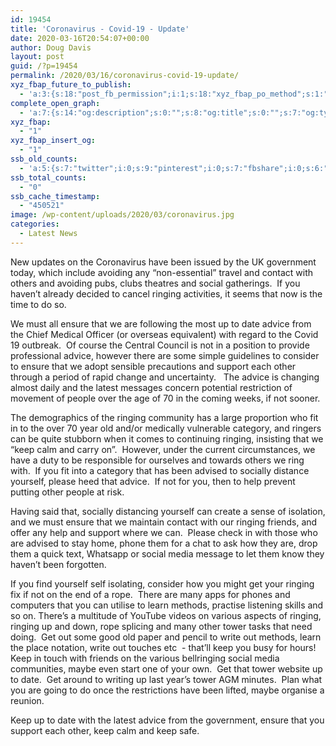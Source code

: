 ```yaml
---
id: 19454
title: 'Coronavirus - Covid-19 - Update'
date: 2020-03-16T20:54:07+00:00
author: Doug Davis
layout: post
guid: /?p=19454
permalink: /2020/03/16/coronavirus-covid-19-update/
xyz_fbap_future_to_publish:
  - 'a:3:{s:18:"post_fb_permission";i:1;s:18:"xyz_fbap_po_method";s:1:"2";s:16:"xyz_fbap_message";s:62:"News item added to the CCCBR website: {POST_TITLE} {PERMALINK}";}'
complete_open_graph:
  - 'a:7:{s:14:"og:description";s:0:"";s:8:"og:title";s:0:"";s:7:"og:type";s:0:"";s:12:"twitter:card";s:7:"summary";s:15:"twitter:creator";s:0:"";s:19:"twitter:description";s:0:"";s:8:"og:image";s:5:"19434";}'
xyz_fbap:
  - "1"
xyz_fbap_insert_og:
  - "1"
ssb_old_counts:
  - 'a:5:{s:7:"twitter";i:0;s:9:"pinterest";i:0;s:7:"fbshare";i:0;s:6:"reddit";i:0;s:6:"tumblr";N;}'
ssb_total_counts:
  - "0"
ssb_cache_timestamp:
  - "450521"
image: /wp-content/uploads/2020/03/coronavirus.jpg
categories:
  - Latest News
---
```

New updates on the Coronavirus have been issued by the UK government today, which include avoiding any “non-essential” travel and contact with others and avoiding pubs, clubs theatres and social gatherings.  If you haven’t already decided to cancel ringing activities, it seems that now is the time to do so.

We must all ensure that we are following the most up to date advice from the Chief Medical Officer (or overseas equivalent) with regard to the Covid 19 outbreak.  Of course the Central Council is not in a position to provide professional advice, however there are some simple guidelines to consider to ensure that we adopt sensible precautions and support each other through a period of rapid change and uncertainty.   The advice is changing almost daily and the latest messages concern potential restriction of movement of people over the age of 70 in the coming weeks, if not sooner.

The demographics of the ringing community has a large proportion who fit in to the over 70 year old and/or medically vulnerable category, and ringers can be quite stubborn when it comes to continuing ringing, insisting that we “keep calm and carry on”.  However, under the current circumstances, we have a duty to be responsible for ourselves and towards others we ring with.  If you fit into a category that has been advised to socially distance yourself, please heed that advice.  If not for you, then to help prevent putting other people at risk.

Having said that, socially distancing yourself can create a sense of isolation, and we must ensure that we maintain contact with our ringing friends, and offer any help and support where we can.  Please check in with those who are advised to stay home, phone them for a chat to ask how they are, drop them a quick text, Whatsapp or social media message to let them know they haven’t been forgotten.

If you find yourself self isolating, consider how you might get your ringing fix if not on the end of a rope.  There are many apps for phones and computers that you can utilise to learn methods, practise listening skills and so on. There’s a multitude of YouTube videos on various aspects of ringing, ringing up and down, rope splicing and many other tower tasks that need doing.  Get out some good old paper and pencil to write out methods, learn the place notation, write out touches etc  - that’ll keep you busy for hours!  Keep in touch with friends on the various bellringing social media communities, maybe even start one of your own.  Get that tower website up to date.  Get around to writing up last year’s tower AGM minutes.  Plan what you are going to do once the restrictions have been lifted, maybe organise a reunion.

Keep up to date with the latest advice from the government, ensure that you support each other, keep calm and keep safe.
